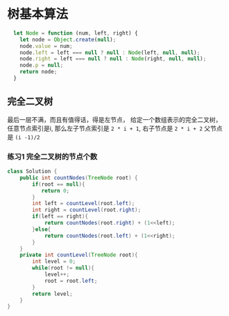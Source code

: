 # 树基本算法
```javascript
  let Node = function (num, left, right) {
    let node = Object.create(null);
    node.value = num;
    node.left = left === null ? null : Node(left, null, null);
    node.right = left === null ? null : Node(right, null, null);
    node.p = null;
    return node;
  }
```

## 完全二叉树
最后一层不满，而且有值得话，得是左节点，
给定一个数组表示的完全二叉树，
任意节点索引是i,
那么左子节点索引是 `2 * i + 1`, 右子节点是 `2 * i + 2` 
父节点是 `(i -1)/2`

### 练习1 完全二叉树的节点个数
```java
class Solution {
    public int countNodes(TreeNode root) {
        if(root == null){
           return 0;
        } 
        int left = countLevel(root.left);
        int right = countLevel(root.right);
        if(left == right){
            return countNodes(root.right) + (1<<left);
        }else{
            return countNodes(root.left) + (1<<right);
        }
    }
    private int countLevel(TreeNode root){
        int level = 0;
        while(root != null){
            level++;
            root = root.left;
        }
        return level;
    }
}

```


